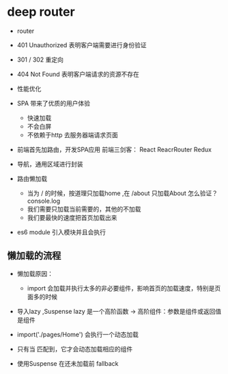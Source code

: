# deep router

- router
- 401 Unauthorized 表明客户端需要进行身份验证
- 301 / 302 重定向
- 404 Not Found 表明客户端请求的资源不存在
- 性能优化

- SPA 带来了优质的用户体验
  - 快速加载
  - 不会白屏
  - 不依赖于http 去服务器端请求页面

- 前端首先加路由，开发SPA应用
  前端三剑客： React ReacrRouter Redux

- 导航，通用区域进行封装
- 路由懒加载
  - 当为 / 的时候，按道理只加载home ,在 /about 只加载About
    怎么验证？  console.log
  - 我们需要只加载当前需要的，其他的不加载
  - 我们要最快的速度把首页加载出来
- es6 module 引入模块并且会执行

## 懒加载的流程
  - 懒加载原因：
    - import 会加载并执行太多的非必要组件，影响首页的加载速度，特别是页面多的时候
    
  - 导入lazy ,Suspense
    lazy 是一个高阶函数 -> 高阶组件：参数是组件或返回值是组件
  - import('./pages/Home') 会执行一个动态加载
  - 只有当<Router/> 匹配到，它才会动态加载相应的组件
  - 使用Suspense 在还未加载前 fallback 
